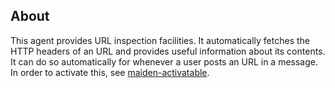 ## About
This agent provides URL inspection facilities. It automatically fetches the HTTP headers of an URL and provides useful information about its contents. It can do so automatically for whenever a user posts an URL in a message. In order to activate this, see [maiden-activatable](../activatable/).
